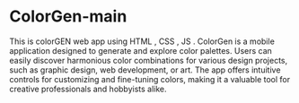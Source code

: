 # ColorGen-main
This is colorGEN web app using HTML , CSS , JS .
ColorGen is a mobile application designed to generate and explore color palettes. Users can easily discover harmonious color combinations for various design projects, such as graphic design, web development, or art. The app offers intuitive controls for customizing and fine-tuning colors, making it a valuable tool for creative professionals and hobbyists alike.
